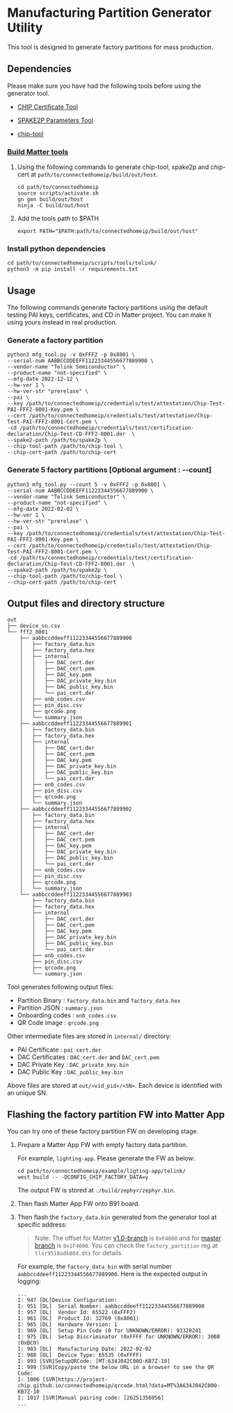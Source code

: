 # Manufacturing Partition Generator Utility

This tool is designed to generate factory partitions for mass production.

## Dependencies

Please make sure you have had the following tools before using the generator
tool.

-   [CHIP Certificate Tool](https://github.com/project-chip/connectedhomeip/tree/master/src/tools/chip-cert)

-   [SPAKE2P Parameters Tool](https://github.com/project-chip/connectedhomeip/tree/master/src/tools/spake2p)

-   [chip-tool](https://github.com/project-chip/connectedhomeip/tree/master/examples/chip-tool)

### [Build Matter tools](https://github.com/project-chip/connectedhomeip/blob/master/docs/guides/BUILDING.md#build-for-the-host-os-linux-or-macos)

1.  Using the following commands to generate chip-tool, spake2p and chip-cert at
    `path/to/connectedhomeip/build/out/host`.

    ```shell
    cd path/to/connectedhomeip
    source scripts/activate.sh
    gn gen build/out/host
    ninja -C build/out/host
    ```

2.  Add the tools path to \$PATH

    ```shell
    export PATH="$PATH:path/to/connectedhomeip/build/out/host"
    ```

### Install python dependencies

```shell
cd path/to/connectedhomeip/scripts/tools/telink/
python3 -m pip install -r requirements.txt
```

## Usage

The following commands generate factory partitions using the default testing PAI
keys, certificates, and CD in Matter project. You can make it using yours
instead in real production.

### Generate a factory partition

```shell
python3 mfg_tool.py -v 0xFFF2 -p 0x8001 \
--serial-num AABBCCDDEEFF11223344556677889900 \
--vendor-name "Telink Semiconductor" \
--product-name "not-specified" \
--mfg-date 2022-12-12 \
--hw-ver 1 \
--hw-ver-str "prerelase" \
--pai \
--key /path/to/connectedhomeip/credentials/test/attestation/Chip-Test-PAI-FFF2-8001-Key.pem \
--cert /path/to/connectedhomeip/credentials/test/attestation/Chip-Test-PAI-FFF2-8001-Cert.pem \
-cd /path/to/connectedhomeip/credentials/test/certification-declaration/Chip-Test-CD-FFF2-8001.der  \
--spake2-path /path/to/spake2p \
--chip-tool-path /path/to/chip-tool \
--chip-cert-path /path/to/chip-cert
```

### Generate 5 factory partitions [Optional argument : --count]

```shell
python3 mfg_tool.py --count 5 -v 0xFFF2 -p 0x8001 \
--serial-num AABBCCDDEEFF11223344556677889900 \
--vendor-name "Telink Semiconductor" \
--product-name "not-specified" \
--mfg-date 2022-02-02 \
--hw-ver 1 \
--hw-ver-str "prerelase" \
--pai \
--key /path/to/connectedhomeip/credentials/test/attestation/Chip-Test-PAI-FFF2-8001-Key.pem \
--cert /path/to/connectedhomeip/credentials/test/attestation/Chip-Test-PAI-FFF2-8001-Cert.pem \
-cd /path/to/connectedhomeip/credentials/test/certification-declaration/Chip-Test-CD-FFF2-8001.der  \
--spake2-path /path/to/spake2p \
--chip-tool-path /path/to/chip-tool \
--chip-cert-path /path/to/chip-cert
```

## Output files and directory structure

```
out
├── device_sn.csv
└── fff2_8001
    ├── aabbccddeeff11223344556677889900
    │   ├── factory_data.bin
    │   ├── factory_data.hex
    │   ├── internal
    │   │   ├── DAC_cert.der
    │   │   ├── DAC_cert.pem
    │   │   ├── DAC_key.pem
    │   │   ├── DAC_private_key.bin
    │   │   ├── DAC_public_key.bin
    │   │   └── pai_cert.der
    │   ├── onb_codes.csv
    │   ├── pin_disc.csv
    │   ├── qrcode.png
    │   └── summary.json
    ├── aabbccddeeff11223344556677889901
    │   ├── factory_data.bin
    │   ├── factory_data.hex
    │   ├── internal
    │   │   ├── DAC_cert.der
    │   │   ├── DAC_cert.pem
    │   │   ├── DAC_key.pem
    │   │   ├── DAC_private_key.bin
    │   │   ├── DAC_public_key.bin
    │   │   └── pai_cert.der
    │   ├── onb_codes.csv
    │   ├── pin_disc.csv
    │   ├── qrcode.png
    │   └── summary.json
    ├── aabbccddeeff11223344556677889902
    │   ├── factory_data.bin
    │   ├── factory_data.hex
    │   ├── internal
    │   │   ├── DAC_cert.der
    │   │   ├── DAC_cert.pem
    │   │   ├── DAC_key.pem
    │   │   ├── DAC_private_key.bin
    │   │   ├── DAC_public_key.bin
    │   │   └── pai_cert.der
    │   ├── onb_codes.csv
    │   ├── pin_disc.csv
    │   ├── qrcode.png
    │   └── summary.json
    └── aabbccddeeff11223344556677889903
        ├── factory_data.bin
        ├── factory_data.hex
        ├── internal
        │   ├── DAC_cert.der
        │   ├── DAC_cert.pem
        │   ├── DAC_key.pem
        │   ├── DAC_private_key.bin
        │   ├── DAC_public_key.bin
        │   └── pai_cert.der
        ├── onb_codes.csv
        ├── pin_disc.csv
        ├── qrcode.png
        └── summary.json
```

Tool generates following output files:

-   Partition Binary : `factory_data.bin` and `factory_data.hex`
-   Partition JSON : `summary.json`
-   Onboarding codes : `onb_codes.csv`
-   QR Code image : `qrcode.png`

Other intermediate files are stored in `internal/` directory:

-   PAI Certificate : `pai_cert.der`
-   DAC Certificates : `DAC_cert.der` and `DAC_cert.pem`
-   DAC Private Key : `DAC_private_key.bin`
-   DAC Public Key : `DAC_public_key.bin`

Above files are stored at `out/<vid_pid>/<SN>`. Each device is identified with
an unique SN.

## Flashing the factory partition FW into Matter App

You can try one of these factory partition FW on developing stage.

1. Prepare a Matter App FW with empty factory data partition.

    For example, `lighting-app`. Please generate the FW as below:

    ```shell
    cd path/to/connectedhomeip/example/ligting-app/telink/
    west build -- -DCONFIG_CHIP_FACTORY_DATA=y
    ```

    The output FW is stored at `./build/zephyr/zephyr.bin`.

2. Then flash Matter App FW onto B91 board.

3. Then flash the `factory_data.bin` generated from the generator tool at
   specific address:

    > Note: The offset for Matter
    > [v1.0-branch](https://github.com/telink-semi/zephyr/blob/telink_matter_v1.0-branch/boards/riscv/tlsr9518adk80d/tlsr9518adk80d.dts)
    > is `0xF4000` and for
    > [master branch](https://github.com/telink-semi/zephyr/blob/telink_matter/boards/riscv/tlsr9518adk80d/tlsr9518adk80d.dts)
    > is `0x1F4000`. You can check the `factory_partition` reg at
    > `tlsr9518adk80d.dts` for details.

    For example, the `factory_data_bin` with serial number
    `aabbccddeeff11223344556677889900`. Here is the expected output in logging:

    ```shell
    ...
    I: 947 [DL]Device Configuration:
    I: 951 [DL]  Serial Number: aabbccddeeff11223344556677889900
    I: 957 [DL]  Vendor Id: 65522 (0xFFF2)
    I: 961 [DL]  Product Id: 32769 (0x8001)
    I: 965 [DL]  Hardware Version: 1
    I: 969 [DL]  Setup Pin Code (0 for UNKNOWN/ERROR): 93320241
    I: 975 [DL]  Setup Discriminator (0xFFFF for UNKNOWN/ERROR): 3008 (0xBC0)
    I: 983 [DL]  Manufacturing Date: 2022-02-02
    I: 988 [DL]  Device Type: 65535 (0xFFFF)
    I: 993 [SVR]SetupQRCode: [MT:634J042C00O-KB7Z-10]
    I: 999 [SVR]Copy/paste the below URL in a browser to see the QR Code:
    I: 1006 [SVR]https://project-chip.github.io/connectedhomeip/qrcode.html?data=MT%3A634J042C00O-KB7Z-10
    I: 1017 [SVR]Manual pairing code: [26251356956]
    ...
    ```
